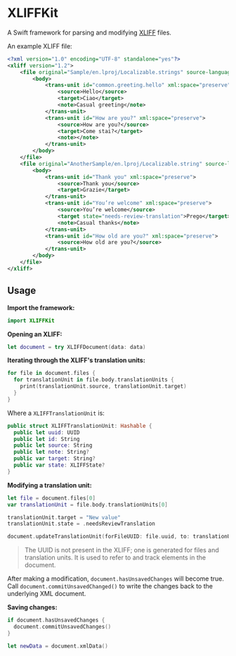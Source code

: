 # XLIFFKit

A Swift framework for parsing and modifying [XLIFF](https://en.wikipedia.org/wiki/XLIFF) files.

An example XLIFF file:

```xml
<?xml version="1.0" encoding="UTF-8" standalone="yes"?>
<xliff version="1.2">
    <file original="Sample/en.lproj/Localizable.strings" source-language="en" target-language="it">
        <body>
            <trans-unit id="common.greeting.hello" xml:space="preserve">
                <source>Hello</source>
                <target>Ciao</target>
                <note>Casual greeting</note>
            </trans-unit>
            <trans-unit id="How are you?" xml:space="preserve">
                <source>How are you?</source>
                <target>Come stai?</target>
                <note></note>
            </trans-unit>
        </body>
    </file>
    <file original="AnotherSample/en.lproj/Localizable.string" source-language="en" target-language="it">
        <body>
            <trans-unit id="Thank you" xml:space="preserve">
                <source>Thank you</source>
                <target>Grazie</target>
            </trans-unit>
            <trans-unit id="You’re welcome" xml:space="preserve">
                <source>You’re welcome</source>
                <target state="needs-review-translation">Prego</target>
                <note>Casual thanks</note>
            </trans-unit>
            <trans-unit id="How old are you?" xml:space="preserve">
                <source>How old are you?</source>
            </trans-unit>
        </body>
    </file>
</xliff>
```

## Usage

**Import the framework:**

```swift
import XLIFFKit
```

**Opening an XLIFF:**

```swift
let document = try XLIFFDocument(data: data)
```

**Iterating through the XLIFF's translation units:**

```swift
for file in document.files {
  for translationUnit in file.body.translationUnits {
    print(translationUnit.source, translationUnit.target)
  }
}
```

Where a `XLIFFTranslationUnit` is:

```swift
public struct XLIFFTranslationUnit: Hashable {
  public let uuid: UUID
  public let id: String
  public let source: String
  public let note: String?
  public var target: String?
  public var state: XLIFFState?
}
```

**Modifying a translation unit:**

```swift
let file = document.files[0]
var translationUnit = file.body.translationUnits[0]

translationUnit.target = "New value"
translationUnit.state = .needsReviewTranslation

document.updateTranslationUnit(forFileUUID: file.uuid, to: translationUnit)
```

> The UUID is not present in the XLIFF; one is generated for files and translation units. It is used to refer to and track elements in the document.

After making a modification, `document.hasUnsavedChanges` will become true. Call `document.commitUnsavedChanged()` to write the changes back to the underlying XML document.

**Saving changes:**

```swift
if document.hasUnsavedChanges {
  document.commitUnsavedChanges()
}

let newData = document.xmlData()
```
